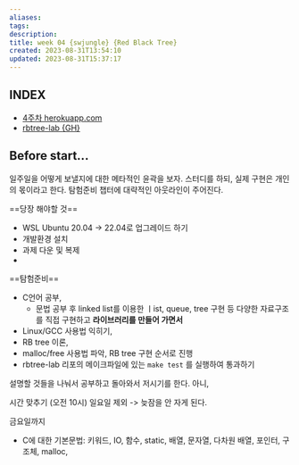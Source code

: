 ```yaml
---
aliases: 
tags: 
description:
title: week 04 {swjungle} {Red Black Tree}
created: 2023-08-31T13:54:10
updated: 2023-08-31T15:37:17
---
```


## INDEX

- [4주차 herokuapp.com](https://jungle7-7610626261f4.herokuapp.com/pages/W04-rbtree.html)
- [rbtree-lab {GH}](https://github.com/SWJungle/rbtree-lab)

## Before start...

일주일을 어떻게 보낼지에 대한 메타적인 윤곽을 보자. 스터디를 하되, 실제 구현은 개인의 몫이라고 한다. 탐험준비 챕터에 대략적인 아웃라인이 주어진다.

==당장 해야할 것==

- WSL Ubuntu 20.04 -> 22.04로 업그레이드 하기
- 개발환경 설치
- 과제 다운 및 복제
- 

==탐험준비==

- C언어 공부, 
	- 문법 공부 후 linked list를 이용한 ㅣist, queue, tree 구현 등 다양한 자료구조를 직접 구현하고 **라이브러리를 만들어 가면서** 
- Linux/GCC 사용법 익히기, 
- RB tree 이론, 
- malloc/free 사용법 파악, RB tree 구현 순서로 진행
- rbtree-lab 리포의 메이크파일에 있는 `make test` 를 실행하여 통과하기


설명할 것들을 나눠서 공부하고 돌아와서 저시기를 한다. 아니, 

시간 맞추기 (오전 10시) 일요일 제외 -> 늦잠을 안 자게 된다.

금요일까지

- C에 대한 기본문법: 키워드, IO, 함수, static, 배열, 문자열, 다차원 배열, 포인터, 구조체, malloc, 
